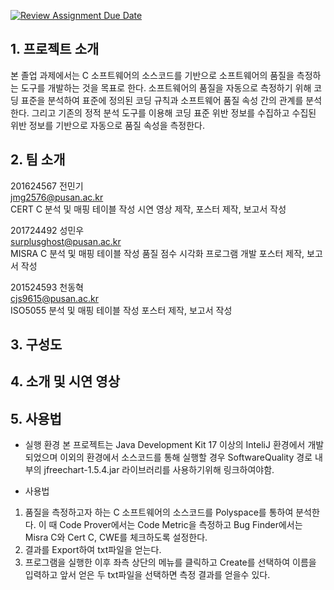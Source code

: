 [![Review Assignment Due Date](https://classroom.github.com/assets/deadline-readme-button-24ddc0f5d75046c5622901739e7c5dd533143b0c8e959d652212380cedb1ea36.svg)](https://classroom.github.com/a/fnZ3vxy8)
## 1. 프로젝트 소개
본 졸업 과제에서는 C 소프트웨어의 소스코드를 기반으로 소프트웨어의 품질을 측정하는 도구를 개발하는 것을 목표로 한다. 소프트웨어의 품질을 자동으로 측정하기 위해 코딩 표준을 분석하여 표준에 정의된 코딩 규칙과 소프트웨어 품질 속성 간의 관계를 분석한다. 그리고 기존의 정적 분석 도구를 이용해 코딩 표준 위반 정보를 수집하고 수집된 위반 정보를 기반으로 자동으로 품질 속성을 측정한다. 
## 2. 팀 소개
201624567 전민기<br> 
jmg2576@pusan.ac.kr<br>
CERT C 분석 및 매핑 테이블 작성
시연 영상 제작, 포스터 제작, 보고서 작성

201724492 성민우<br>
surplusghost@pusan.ac.kr<br>
MISRA C 분석 및 매핑 테이블 작성
품질 점수 시각화 프로그램 개발
포스터 제작, 보고서 작성

201524593 천동혁<br>
cjs9615@pusan.ac.kr<br>
ISO5055 분석 및 매핑 테이블 작성
포스터 제작, 보고서 작성

## 3. 구성도
## 4. 소개 및 시연 영상
## 5. 사용법

* 실행 환경
본 프로젝트는 Java Development Kit 17 이상의 InteliJ 환경에서 개발되었으며 이외의 환경에서 소스코드를 통해 실행할 경우 SoftwareQuality 경로 내부의 jfreechart-1.5.4.jar 라이브러리를 사용하기위해 링크하여야함.


* 사용법
1. 품질을 측정하고자 하는 C 소프트웨어의 소스코드를 Polyspace를 통하여 분석한다. 이 때 Code Prover에서는 Code Metric을 측정하고 Bug Finder에서는 Misra C와 Cert C, CWE를 체크하도록 설정한다.
2. 결과를 Export하여 txt파일을 얻는다.
3. 프로그램을 실행한 이후 좌측 상단의 메뉴를 클릭하고 Create를 선택하여 이름을 입력하고 앞서 얻은 두 txt파일을 선택하면 측정 결과를 얻을수 있다.
